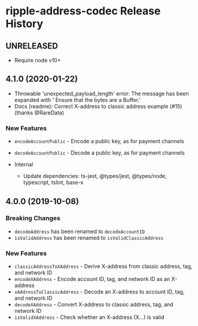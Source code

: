 # ripple-address-codec Release History

## UNRELEASED

* Require node v10+

## 4.1.0 (2020-01-22)

* Throwable 'unexpected_payload_length' error: The message has been expanded with ' Ensure that the bytes are a Buffer.'
* Docs (readme): Correct X-address to classic address example (#15) (thanks @RareData)

### New Features

* `encodeAccountPublic` - Encode a public key, as for payment channels
* `decodeAccountPublic` - Decode a public key, as for payment channels

* Internal
  * Update dependencies: ts-jest, @types/jest, @types/node, typescript, tslint,
    base-x

## 4.0.0 (2019-10-08)

### Breaking Changes

* `decodeAddress` has been renamed to `decodeAccountID`
* `isValidAddress` has been renamed to `isValidClassicAddress`

### New Features

* `classicAddressToXAddress` - Derive X-address from classic address, tag, and network ID
* `encodeXAddress` - Encode account ID, tag, and network ID as an X-address
* `xAddressToClassicAddress` - Decode an X-address to account ID, tag, and network ID
* `decodeXAddress` - Convert X-address to classic address, tag, and network ID
* `isValidXAddress` - Check whether an X-address (X...) is valid
